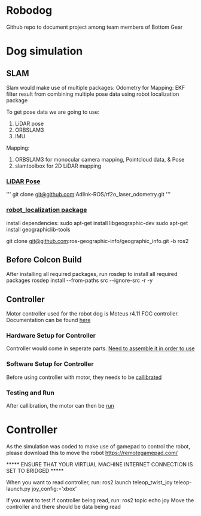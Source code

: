 # Robodog

Github repo to document project among team members of Bottom Gear

# Dog simulation






## SLAM
Slam would make use of multiple packages:
  Odometry for Mapping:
  EKF filter result from combining multiple pose data using robot localization package

  To get pose data we are going to use:
  1. LiDAR pose
  2. ORBSLAM3
  3. IMU

  Mapping:
  1. ORBSLAM3 for monocular camera mapping, Pointcloud data, & Pose
  2. slamtoolbox for 2D LiDAR mapping

  ### [LiDAR Pose](https://github.com/Adlink-ROS/rf2o_laser_odometry)
  
  '''
  git clone git@github.com:Adlink-ROS/rf2o_laser_odometry.git
  '''

  ### [robot_localization package](https://github.com/cra-ros-pkg/robot_localization/tree/humble-devel)
  install dependencies:
  sudo apt-get install libgeographic-dev
  sudo apt-get install geographiclib-tools

  git clone git@github.com:ros-geographic-info/geographic_info.git -b ros2

## Before Colcon Build
After installing all required packages, run rosdep to install all required packages
rosdep install --from-paths src --ignore-src -r -y

## Controller
Motor controller used for the robot dog is Moteus r4.11 FOC controller.
Documentation can be found [here](https://github.com/mjbots/moteus)

### Hardware Setup for Controller
Controller would come in seperate parts. [Need to assemble it in order to use](https://github.com/mjbots/moteus/blob/main/docs/getting_started.md#hardware)

### Software Setup for Controller
Before using controller with motor, they needs to be [callibrated](https://github.com/mjbots/moteus/blob/main/docs/getting_started.md#calibration)

### Testing and Run
After callibration, the motor can then be [run](https://github.com/mjbots/moteus/blob/main/docs/getting_started.md#software)

# Controller
As the simulation was coded to make use of gamepad to control the robot, please download this to move the robot
https://remotegamepad.com/

***** ENSURE THAT YOUR VIRTUAL MACHINE INTERNET CONNECTION IS SET TO BRIDGED *****

When you want to read controller, run:
  ros2 launch teleop_twist_joy teleop-launch.py joy_config:='xbox'

If you want to test if controller being read, run:
  ros2 topic echo joy
Move the controller and there should be data being read
